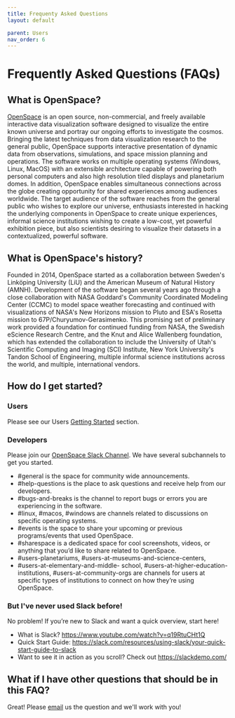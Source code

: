 ```yaml
---
title: Frequenty Asked Questions
layout: default

parent: Users
nav_order: 6
---
```


# Frequently Asked Questions (FAQs)
## What is OpenSpace?
[OpenSpace](https://www.openspaceproject.com/) is an open source, non-commercial, and freely available interactive data visualization software designed to visualize the entire known universe and portray our ongoing efforts to investigate the cosmos. Bringing the latest techniques from data visualization research to the general public, OpenSpace supports interactive presentation of dynamic data from observations, simulations, and space mission planning and operations. The software works on multiple operating systems (Windows, Linux, MacOS) with an extensible architecture capable of powering both personal computers and also high resolution tiled displays and planetarium domes. In addition, OpenSpace enables simultaneous connections across the globe creating opportunity for shared experiences among audiences worldwide. The target audience of the software reaches from the general public who wishes to explore our universe, enthusiasts interested in hacking the underlying components in OpenSpace to create unique experiences, informal science institutions wishing to create a low-cost, yet powerful exhibition piece, but also scientists desiring to visualize their datasets in a contextualized, powerful software.

## What is OpenSpace's history?
Founded in 2014, OpenSpace started as a collaboration between Sweden's Linköping University (LiU) and the American Museum of Natural History (AMNH). Development of the software began several years ago through a close collaboration with NASA Goddard's Community Coordinated Modeling Center (CCMC) to model space weather forecasting and continued with visualizations of NASA's New Horizons mission to Pluto and ESA's Rosetta mission to 67P/Churyumov-Gerasimenko. This promising set of preliminary work provided a foundation for continued funding from NASA, the Swedish eScience Research Centre, and the Knut and Alice Wallenberg foundation, which has extended the collaboration to include the University of Utah's Scientific Computing and Imaging (SCI) Institute, New York University's Tandon School of Engineering, multiple informal science institutions across the world, and multiple, international vendors.

## How do I get started?
### Users
Please see our Users [Getting Started](http://wiki.openspaceproject.com/docs/users/getting-started/general.html) section.

### Developers
Please join our [OpenSpace Slack Channel](https://openspacesupport.slack.com/). We have several subchannels to get you started.
 - #general is the space for community wide announcements.
 - #help-questions is the place to ask questions and receive help from our developers.
 - #bugs-and-breaks is the channel to report bugs or errors you are experiencing in the 
 software.
 - #linux, #macos, #windows are channels related to discussions on specific operating systems.
 - #events is the space to share your upcoming or previous programs/events that used OpenSpace.
 - #sharespace is a dedicated space for cool screenshots, videos, or anything that you’d like 
 to share related to OpenSpace.
 - #users-planetariums, #users-at-museums-and-science-centers, 
 - #users-at-elementary-and-middle- school, #users-at-higher-education-institutions, #users-at-community-orgs are channels for users at specific types of institutions to connect on how they’re using OpenSpace.

### But I've never used Slack before!
No problem!
If you’re new to Slack and want a quick overview, start here!
- What is Slack? https://www.youtube.com/watch?v=q19RtuCHt1Q
- Quick Start Guide: https://slack.com/resources/using-slack/your-quick-start-guide-to-slack
- Want to see it in action as you scroll? Check out https://slackdemo.com/

## What if I have other questions that should be in this FAQ?
Great! Please [email](openspace@amnh.org) us the question and we'll work with you!
